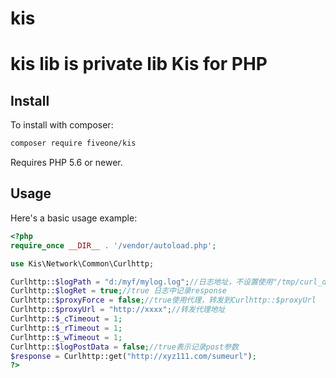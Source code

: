 # kis
kis lib is private lib
Kis for PHP
=======================================



Install
-------

To install with composer:

```sh
composer require fiveone/kis
```

Requires PHP 5.6 or newer.

Usage
-----

Here's a basic usage example:

```php
<?php
require_once __DIR__ . '/vendor/autoload.php';

use Kis\Network\Common\Curlhttp;

Curlhttp::$logPath = "d:/myf/mylog.log";//日志地址，不设置使用"/tmp/curl_debug.log." . date("Ymd");
Curlhttp::$logRet = true;//true 日志中记录response
Curlhttp::$proxyForce = false;//true使用代理，转发到Curlhttp::$proxyUrl
Curlhttp::$proxyUrl = "http://xxxx";//转发代理地址
Curlhttp::$_cTimeout = 1;
Curlhttp::$_rTimeout = 1;
Curlhttp::$_wTimeout = 1;
Curlhttp::$logPostData = false;//true表示记录post参数
$response = Curlhttp::get("http://xyz111.com/sumeurl");
?>

```



